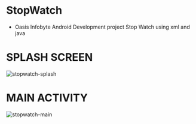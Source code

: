 # StopWatch
* Oasis Infobyte Android Development project Stop Watch using xml and java 

# SPLASH SCREEN
<img src="https://i.ibb.co/2srCZQW/stopwatch-splash.png" alt="stopwatch-splash" border="0">

# MAIN ACTIVITY
<img src="https://i.ibb.co/jvjdH4f/stopwatch-main.png" alt="stopwatch-main" border="0">
